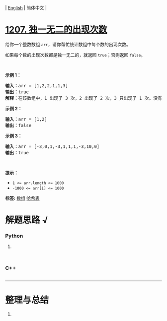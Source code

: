 | [English](README_EN.md) | 简体中文 |

# [1207. 独一无二的出现次数](https://leetcode.cn/problems/unique-number-of-occurrences)
<p>给你一个整数数组&nbsp;<code>arr</code>，请你帮忙统计数组中每个数的出现次数。</p>

<p>如果每个数的出现次数都是独一无二的，就返回&nbsp;<code>true</code>；否则返回 <code>false</code>。</p>

<p>&nbsp;</p>

<p><strong>示例 1：</strong></p>

<pre><strong>输入：</strong>arr = [1,2,2,1,1,3]
<strong>输出：</strong>true
<strong>解释：</strong>在该数组中，1 出现了 3 次，2 出现了 2 次，3 只出现了 1 次。没有两个数的出现次数相同。</pre>

<p><strong>示例 2：</strong></p>

<pre><strong>输入：</strong>arr = [1,2]
<strong>输出：</strong>false
</pre>

<p><strong>示例 3：</strong></p>

<pre><strong>输入：</strong>arr = [-3,0,1,-3,1,1,1,-3,10,0]
<strong>输出：</strong>true
</pre>

<p>&nbsp;</p>

<p><strong>提示：</strong></p>

<ul>
	<li><code>1 &lt;= arr.length&nbsp;&lt;= 1000</code></li>
	<li><code>-1000 &lt;= arr[i] &lt;= 1000</code></li>
</ul>

**标签:**  [数组](https://leetcode.cn/tag/array) [哈希表](https://leetcode.cn/tag/hash-table) 
# 解题思路 √

### Python

1. 

```python

```


```python

```

### C++

```cpp

```

---



# 整理与总结

1. 